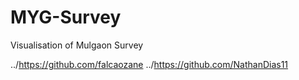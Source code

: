 # MYG-Survey

Visualisation of Mulgaon Survey 

../https://github.com/falcaozane ../https://github.com/NathanDias11
